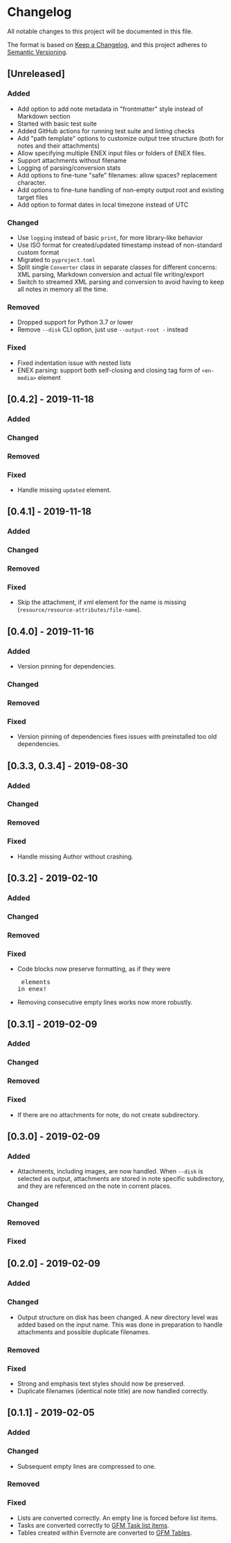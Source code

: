 # Changelog

All notable changes to this project will be documented in this file.

The format is based on [Keep a Changelog](https://keepachangelog.com/en/1.0.0/),
and this project adheres to [Semantic Versioning](https://semver.org/spec/v2.0.0.html).


## [Unreleased]

### Added

- Add option to add note metadata in "frontmatter" style instead of Markdown section
- Started with basic test suite
- Added GitHub actions for running test suite and linting checks
- Add "path template" options to customize output tree structure (both for notes and their attachments)
- Allow specifying multiple ENEX input files or folders of ENEX files.
- Support attachments without filename
- Logging of parsing/conversion stats
- Add options to fine-tune "safe" filenames: allow spaces? replacement character.
- Add options to fine-tune handling of non-empty output root and existing target files
- Add option to format dates in local timezone instead of UTC

### Changed

- Use `logging` instead of basic `print`, for more library-like behavior
- Use ISO format for created/updated timestamp instead of non-standard custom format
- Migrated to `pyproject.toml`
- Split single `Converter` class in separate classes for different concerns:
  XML parsing, Markdown conversion and actual file writing/export
- Switch to streamed XML parsing and conversion to avoid having to keep all notes in memory all the time.

### Removed

- Dropped support for Python 3.7 or lower
- Remove `--disk` CLI option, just use `--output-root -` instead

### Fixed

- Fixed indentation issue with nested lists
- ENEX parsing: support both self-closing and closing tag form of `<en-media>` element


## [0.4.2] - 2019-11-18

### Added

### Changed

### Removed

### Fixed

- Handle missing `updated` element.


## [0.4.1] - 2019-11-18

### Added

### Changed

### Removed

### Fixed

- Skip the attachment, if xml element for the name is missing (`resource/resource-attributes/file-name`).


## [0.4.0] - 2019-11-16

### Added

- Version pinning for dependencies.

### Changed

### Removed

### Fixed

- Version pinning of dependencies fixes issues with preinstalled too old dependencies.


## [0.3.3, 0.3.4] - 2019-08-30

### Added

### Changed

### Removed

### Fixed

- Handle missing Author without crashing.


## [0.3.2] - 2019-02-10

### Added

### Changed

### Removed

### Fixed

- Code blocks now preserve formatting, as if they were <pre> elements in enex!
- Removing consecutive empty lines works now more robustly.


## [0.3.1] - 2019-02-09

### Added

### Changed

### Removed

### Fixed

- If there are no attachments for note, do not create subdirectory.


## [0.3.0] - 2019-02-09

### Added

- Attachments, including images, are now handled. When `--disk` is selected as output, attachments are stored in note specific subdirectory, and they are referenced on the note in corrent places.

### Changed

### Removed

### Fixed


## [0.2.0] - 2019-02-09

### Added

### Changed

- Output structure on disk has been changed. A new directory level was added based on the input name. This was done in preparation to handle attachments and possible duplicate filenames.

### Removed

### Fixed

- Strong and emphasis text styles should now be preserved.
- Duplicate filenames (identical note title) are now handled correctly.


## [0.1.1] - 2019-02-05

### Added

### Changed

- Subsequent empty lines are compressed to one.

### Removed

### Fixed

- Lists are converted correctly. An empty line is forced before list items.
- Tasks are converted correctly to [GFM Task list items](https://github.github.com/gfm/#task-list-item).
- Tables created within Evernote are converted to [GFM Tables](https://github.github.com/gfm/#table).
